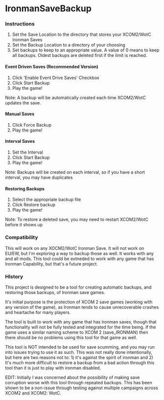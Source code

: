 # IronmanSaveBackup
### Instructions
1. Set the Save Location to the directory that stores your XCOM2/WotC Ironman Saves
2. Set the Backup Location to a directory of your choosing
3. Set backups to keep to an appropriate value. A value of 0 means to keep all backups. Oldest backups are deleted first if the limit is reached.


#### Event Driven Saves (Recommended Version)
1. Click 'Enable Event Drive Saves' Checkbox
2. Click Start Backup
3. Play the game! 

Note: A backup will be automatically created each time XCOM2/WotC updates the save.

#### Manual Saves
1. Click Force Backup
2. Play the game!

#### Interval Saves
1. Set the Interval
2. Click Start Backup
3. Play the game!

Note: Backups will be created on each interval, so if you have a short interval, you may have duplicates


#### Restoring Backups
1. Select the appropriate backup file
2. Click Restore backup
3. Play the game!

Note: To restore a deleted save, you may need to restart XCOM2/WotC before it shows up

### Compatibility
This will work on any XOCM2/WotC Ironman Save. It will not work on EU/EW, but I'm exploring a way to backup those as well. It works with any and all mods. This tool could be extneded to work with any game that has Ironman Capability, but that's a future project.

### HIstory

This project is designed to be a tool for creating automatic backups, and restoring those backups, of Ironman save games.

It's initial purpose is the protection of XCOM 2 save games (working with any version of the game), as Ironman tends to cause unrecoverable crashes and heartache for many players.

The tool is built to work with any game that has ironman saves, though that functionality will not be fully tested and integrated for the time being. If the game uses a similar naming scheme to XCOM 2 (save_IRONMAN) then there should be no problems using this tool for that game as well.

This tool is NOT intended to be used for save scumming, and you may run into issues trying to use it as such. This was not really done intentionally, but here are two reasons not to: 1) it's against the spirit of ironman and 2) It's much more difficult to restore a backup from a bad action through this tool than it is just to play with ironman disabled.

EDIT: Initially I was concerned about the possibility of making save corruption worse with this tool through repeated backups. This has been shown to be a non-issue through testing against multiple campaigns across XCOM2 and XCOM2: WotC. 
